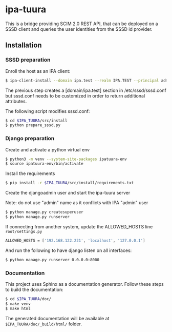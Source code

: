 <!---
#
# Copyright (C) 2022  FreeIPA Contributors see COPYING for license
#
-->

# ipa-tuura

This is a bridge providing SCIM 2.0 REST API, that can be deployed on a SSSD client and queries the user identities from the SSSD id provider.

## Installation

### SSSD preparation

Enroll the host as an IPA client:

```bash
$ ipa-client-install --domain ipa.test --realm IPA.TEST --principal admin --password Secret123 -U
```

The previous step creates a [domain/ipa.test] section in /etc/sssd/sssd.conf
but sssd.conf needs to be customized in order to return additional attributes.

The following script modifies sssd.conf:

```bash
$ cd $IPA_TUURA/src/install
$ python prepare_sssd.py
```

### Django preparation

Create and activate a python virtual env

```bash
$ python3 -m venv --system-site-packages ipatuura-env
$ source ipatuura-env/bin/activate
```

Install the requirements

```bash
$ pip install -r $IPA_TUURA/src/install/requirements.txt
```

Create the djangoadmin user and start the ipa-tuura server

Note: do not use "admin" name as it conflicts with IPA "admin" user

```bash
$ python manage.py createsuperuser
$ python manage.py runserver
```

If connecting from another system, update the ALLOWED_HOSTS line `root/settings.py`

```bash
ALLOWED_HOSTS = ['192.168.122.221', 'localhost', '127.0.0.1']
```

And run the following to have django listen on all interfaces:

```bash
$ python manage.py runserver 0.0.0.0:8000
```

### Documentation

This project uses Sphinx as a documentation generator. Follow these steps to build
the documentation:

```bash
$ cd $IPA_TUURA/doc/
$ make venv
$ make html
```

The generated documentation will be available at `$IPA_TUURA/doc/_build/html/` folder.
